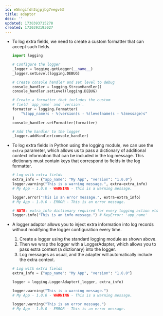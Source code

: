 ```yaml
---
id: e5hngifdh2qjpjbg7vegv63
title: adaptor
desc: ''
updated: 1730393715278
created: 1730393193027
---
```


- To log extra fields, we need to create a custom formatter that can accept such fields.

    ``` py
    import logging

    # Configure the logger
    _logger = logging.getLogger(__name__)
    _logger.setLevel(logging.DEBUG)

    # Create console handler and set level to debug
    console_handler = logging.StreamHandler()
    console_handler.setLevel(logging.DEBUG)

    # Create a formatter that includes the custom 
    # field `app_name` and `version`.
    formatter = logging.Formatter(
        "%(app_name)s - %(version)s - %(levelname)s - %(message)s"
    )
    console_handler.setFormatter(formatter)

    # Add the handler to the logger
    _logger.addHandler(console_handler)
    ```

- To log extra fields in Python using the logging module, we can use the `extra` parameter, which allows us to pass a dictionary of additional context information that can be included in the log message. This dictionary must contain keys that correspond to fields in the log formatter.

    ``` py
    # Log with extra fields
    extra_info = {"app_name": "My App", "version": "1.0.0"}
    logger.warning("This is a warning message.", extra=extra_info)
    # My App - 1.0.0 - WARNING - This is a warning message.

    logger.error("This is an error message.", extra=extra_info)
    # My App - 1.0.0 - ERROR - This is an error message.

    # NOTE: extra_info dictionary required for every logging action else KeyError is raised
    logger.info("This is an info message.") # KeyError: 'app_name'
    ```

- A logger adaptor allows you to inject extra information into log records without modifying the logger configuration every time.

  1. Create a logger using the standard logging module as shown above.
  2. Then we wrap the logger with a LoggerAdapter, which allows you to pass extra context (a dictionary) into the logger.
  3. Log messages as usual, and the adapter will automatically include the extra context.

    ``` py
    # Log with extra fields
    extra_info = {"app_name": "My App", "version": "1.0.0"}

    logger = logging.LoggerAdapter(_logger, extra_info)

    logger.warning("This is a warning message.")
    # My App - 1.0.0 - WARNING - This is a warning message.

    logger.warning("This is an error message.")
    # My App - 1.0.0 - ERROR - This is an error message.
    ```
